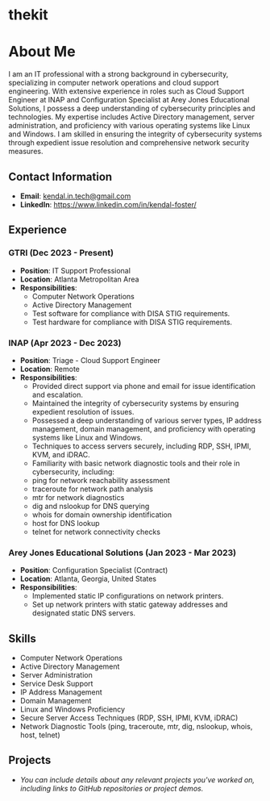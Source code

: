 # thekit

# About Me

I am an IT professional with a strong background in cybersecurity, specializing in computer network operations and cloud support engineering. With extensive experience in roles such as Cloud Support Engineer at INAP and Configuration Specialist at Arey Jones Educational Solutions, I possess a deep understanding of cybersecurity principles and technologies. My expertise includes Active Directory management, server administration, and proficiency with various operating systems like Linux and Windows. I am skilled in ensuring the integrity of cybersecurity systems through expedient issue resolution and comprehensive network security measures.

## Contact Information
- **Email**: kendal.in.tech@gmail.com
- **LinkedIn**: https://www.linkedin.com/in/kendal-foster/

## Experience

### GTRI (Dec 2023 - Present)
- **Position**: IT Support Professional
- **Location**: Atlanta Metropolitan Area
- **Responsibilities**:
  - Computer Network Operations
  - Active Directory Management
  - Test software for compliance with DISA STIG requirements.
  - Test hardware for compliance with DISA STIG requirements.

### INAP (Apr 2023 - Dec 2023)
- **Position**: Triage - Cloud Support Engineer
- **Location**: Remote
- **Responsibilities**:
  - Provided direct support via phone and email for issue identification and escalation.
  - Maintained the integrity of cybersecurity systems by ensuring expedient resolution of issues.
  - Possessed a deep understanding of various server types, IP address management, domain management, and proficiency with operating systems like Linux and Windows.
  - Techniques to access servers securely, including RDP, SSH, IPMI, KVM, and iDRAC.
  - Familiarity with basic network diagnostic tools and their role in cybersecurity, including:
  - ping for network reachability assessment
  - traceroute for network path analysis
  - mtr for network diagnostics
  - dig and nslookup for DNS querying
  - whois for domain ownership identification
  - host for DNS lookup
  - telnet for network connectivity checks

### Arey Jones Educational Solutions (Jan 2023 - Mar 2023)
- **Position**: Configuration Specialist (Contract)
- **Location**: Atlanta, Georgia, United States
- **Responsibilities**:
  - Implemented static IP configurations on network printers.
  - Set up network printers with static gateway addresses and designated static DNS servers.

## Skills
- Computer Network Operations
- Active Directory Management
- Server Administration
- Service Desk Support
- IP Address Management
- Domain Management
- Linux and Windows Proficiency
- Secure Server Access Techniques (RDP, SSH, IPMI, KVM, iDRAC)
- Network Diagnostic Tools (ping, traceroute, mtr, dig, nslookup, whois, host, telnet)

## Projects
- *You can include details about any relevant projects you've worked on, including links to GitHub repositories or project demos.*


